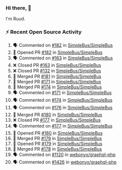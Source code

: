 ### Hi there, 👋

I'm Ruud.
 
### :zap: Recent Open Source Activity

<!--START_SECTION:activity-->
1. 🗣 Commented on [#182](https://github.com/SimpleBus/SimpleBus/pull/182#issuecomment-1680907068) in [SimpleBus/SimpleBus](https://github.com/SimpleBus/SimpleBus)
2. 💪 Opened PR [#182](https://github.com/SimpleBus/SimpleBus/pull/182) in [SimpleBus/SimpleBus](https://github.com/SimpleBus/SimpleBus)
3. 🗣 Commented on [#163](https://github.com/SimpleBus/SimpleBus/pull/163#issuecomment-1680896444) in [SimpleBus/SimpleBus](https://github.com/SimpleBus/SimpleBus)
4. ❌ Closed PR [#163](https://github.com/SimpleBus/SimpleBus/pull/163) in [SimpleBus/SimpleBus](https://github.com/SimpleBus/SimpleBus)
5. ❌ Closed PR [#132](https://github.com/SimpleBus/SimpleBus/pull/132) in [SimpleBus/SimpleBus](https://github.com/SimpleBus/SimpleBus)
6. 🎉 Merged PR [#181](https://github.com/SimpleBus/SimpleBus/pull/181) in [SimpleBus/SimpleBus](https://github.com/SimpleBus/SimpleBus)
7. 🎉 Merged PR [#171](https://github.com/SimpleBus/SimpleBus/pull/171) in [SimpleBus/SimpleBus](https://github.com/SimpleBus/SimpleBus)
8. 🎉 Merged PR [#174](https://github.com/SimpleBus/SimpleBus/pull/174) in [SimpleBus/SimpleBus](https://github.com/SimpleBus/SimpleBus)
9. 🗣 Commented on [#171](https://github.com/SimpleBus/SimpleBus/pull/171#issuecomment-1680882897) in [SimpleBus/SimpleBus](https://github.com/SimpleBus/SimpleBus)
10. 🗣 Commented on [#174](https://github.com/SimpleBus/SimpleBus/pull/174#issuecomment-1680882660) in [SimpleBus/SimpleBus](https://github.com/SimpleBus/SimpleBus)
11. 🗣 Commented on [#176](https://github.com/SimpleBus/SimpleBus/pull/176#issuecomment-1680882352) in [SimpleBus/SimpleBus](https://github.com/SimpleBus/SimpleBus)
12. 🎉 Merged PR [#180](https://github.com/SimpleBus/SimpleBus/pull/180) in [SimpleBus/SimpleBus](https://github.com/SimpleBus/SimpleBus)
13. ❌ Closed PR [#177](https://github.com/SimpleBus/SimpleBus/pull/177) in [SimpleBus/SimpleBus](https://github.com/SimpleBus/SimpleBus)
14. 🗣 Commented on [#177](https://github.com/SimpleBus/SimpleBus/pull/177#issuecomment-1680419941) in [SimpleBus/SimpleBus](https://github.com/SimpleBus/SimpleBus)
15. 💪 Opened PR [#180](https://github.com/SimpleBus/SimpleBus/pull/180) in [SimpleBus/SimpleBus](https://github.com/SimpleBus/SimpleBus)
16. 🎉 Merged PR [#179](https://github.com/SimpleBus/SimpleBus/pull/179) in [SimpleBus/SimpleBus](https://github.com/SimpleBus/SimpleBus)
17. 💪 Opened PR [#179](https://github.com/SimpleBus/SimpleBus/pull/179) in [SimpleBus/SimpleBus](https://github.com/SimpleBus/SimpleBus)
18. 🎉 Merged PR [#178](https://github.com/SimpleBus/SimpleBus/pull/178) in [SimpleBus/SimpleBus](https://github.com/SimpleBus/SimpleBus)
19. 🗣 Commented on [#1120](https://github.com/webonyx/graphql-php/pull/1120#issuecomment-1680364008) in [webonyx/graphql-php](https://github.com/webonyx/graphql-php)
20. 🗣 Commented on [#1426](https://github.com/webonyx/graphql-php/pull/1426#issuecomment-1680324653) in [webonyx/graphql-php](https://github.com/webonyx/graphql-php)
<!--END_SECTION:activity-->
